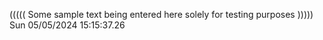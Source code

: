 ((((( Some sample text being entered here solely for testing purposes ))))) Sun 05/05/2024 15:15:37.26
